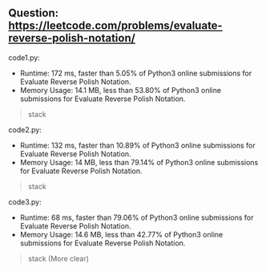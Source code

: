## Question: https://leetcode.com/problems/evaluate-reverse-polish-notation/

code1.py:
* Runtime: 172 ms, faster than 5.05% of Python3 online submissions for Evaluate Reverse Polish Notation.
* Memory Usage: 14.1 MB, less than 53.80% of Python3 online submissions for Evaluate Reverse Polish Notation.
>stack

code2.py:
* Runtime: 132 ms, faster than 10.89% of Python3 online submissions for Evaluate Reverse Polish Notation.
* Memory Usage: 14 MB, less than 79.14% of Python3 online submissions for Evaluate Reverse Polish Notation.
>stack

code3.py:
* Runtime: 68 ms, faster than 79.06% of Python3 online submissions for Evaluate Reverse Polish Notation.
* Memory Usage: 14.6 MB, less than 42.77% of Python3 online submissions for Evaluate Reverse Polish Notation.
>stack (More clear)